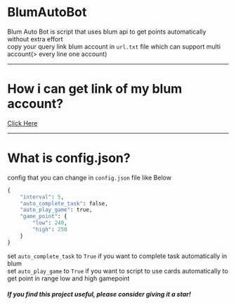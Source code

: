 ﻿# BlumAutoBot

Blum Auto Bot is script that uses blum api to get points automatically without extra effort     
copy your query link blum account in `url.txt` file which can support multi account(> every line one account)

<hr>

# How i can get link of my blum account?  

[Click Here](https://github.com/rezamatin1290/BlumAutoBot/issues/2#issuecomment-2424082631)
<hr>



# What is config.json?
config that you can change in `config.json` file
like Below

```python
{
    "interval": 5, 
    "auto_complete_task": false, 
    "auto_play_game": true, 
    "game_point": {
        "low": 240,
        "high": 250
    }
}
```

set `auto_complete_task` to `True` if you want to complete task automatically in blum     
set `auto_play_game` to `True` if you want to script to use cards automatically to get point in range low and high gamepoint            

#####  If you find this project useful, please consider giving it a star! 
﻿
